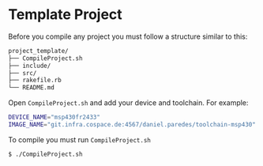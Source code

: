 # Template Project

Before you compile any project you must follow a structure similar to this:

```sh
project_template/
├── CompileProject.sh
├── include/
├── src/ 
├── rakefile.rb
└── README.md
```

Open `CompileProject.sh` and add your device and toolchain. For example: 

```sh
DEVICE_NAME="msp430fr2433"
IMAGE_NAME="git.infra.cospace.de:4567/daniel.paredes/toolchain-msp430"
```

To compile you must run `CompileProject.sh`

```sh
$ ./CompileProject.sh
```


